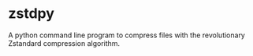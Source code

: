 # zstdpy
A python command line program to compress files with the revolutionary Zstandard compression algorithm.
